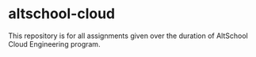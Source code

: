 # altschool-cloud
This repository is for all assignments given over the duration of AltSchool Cloud Engineering program.
